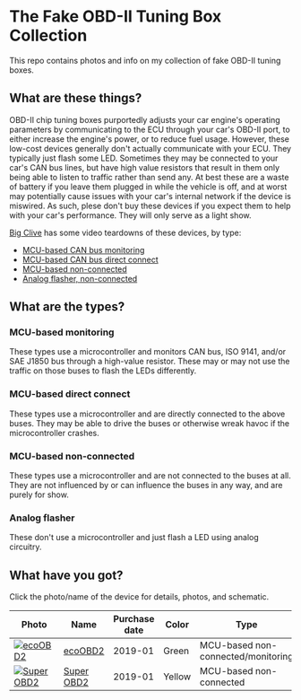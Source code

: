 The Fake OBD-II Tuning Box Collection
=====================================

This repo contains photos and info on my collection of fake OBD-II tuning
boxes.

What are these things?
----------------------
OBD-II chip tuning boxes purportedly adjusts your car engine's operating
parameters by communicating to the ECU through your car's OBD-II port, to
either increase the engine's power, or to reduce fuel usage. However, these
low-cost devices generally don't actually communicate with your ECU. They
typically just flash some LED. Sometimes they may be connected to your car's
CAN bus lines, but have high value resistors that result in them only being
able to listen to traffic rather than send any. At best these are a waste of
battery if you leave them plugged in while the vehicle is off, and at worst
may potentially cause issues with your car's internal network if the device
is miswired. As such, plese don't buy these devices if you expect them to help
with your car's performance. They will only serve as a light show.

[Big Clive](https://www.youtube.com/channel/UCtM5z2gkrGRuWd0JQMx76qA) has some
video teardowns of these devices, by type:
- [MCU-based CAN bus monitoring](https://www.youtube.com/watch?v=zx8fywphQp0)
- [MCU-based CAN bus direct connect](https://www.youtube.com/watch?v=PB810U7j77k)
- [MCU-based non-connected](https://www.youtube.com/watch?v=azuB9ZJuDlM)
- [Analog flasher, non-connected](https://www.youtube.com/watch?v=axow7KnBtaM)

What are the types?
-------------------

### MCU-based monitoring

These types use a microcontroller and monitors CAN bus, ISO 9141, and/or SAE
J1850 bus through a high-value resistor. These may or may not use the traffic
on those buses to flash the LEDs differently.

### MCU-based direct connect

These types use a microcontroller and are directly connected to the above
buses. They may be able to drive the buses or otherwise wreak havoc if the
microcontroller crashes.

### MCU-based non-connected

These types use a microcontroller and are not connected to the buses at all.
They are not influenced by or can influence the buses in any way, and are
purely for show.

### Analog flasher

These don't use a microcontroller and just flash a LED using analog circuitry.

What have you got?
------------------

Click the photo/name of the device for details, photos, and schematic.

| Photo | Name       | Purchase date | Color  | Type                               |
|-------|------------|---------------|--------|------------------------------------|
|[![ecoOBD2](eco_obd2_2019-01/thumbs/front_t.jpg)](eco_obd2_2019-01/README.md)       | [ecoOBD2](eco_obd2_2019-01/README.md)    | 2019-01       | Green  | MCU-based non-connected/monitoring |
|[![Super OBD2](super_obd2_2019-01/thumbs/front_t.jpg)](super_obd2_2019-01/README.md)       | [Super OBD2](super_obd2_2019-01/README.md) | 2019-01       | Yellow | MCU-based non-connected            |